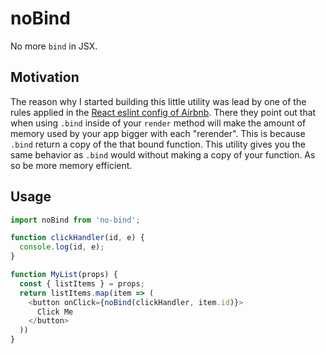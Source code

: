 # noBind

No more `bind` in JSX.

## Motivation

The reason why I started building this little utility was lead by one of the rules applied in the [React eslint config of Airbnb](https://github.com/airbnb/javascript/tree/master/react#methods).
There they point out that when using `.bind` inside of your `render` method will make the amount of memory used by your app bigger with each "rerender".
This is because `.bind` return a copy of the that bound function. This utility gives you the same behavior as `.bind` would without making a copy of your function. As so be more memory efficient.

## Usage

```javascript
import noBind from 'no-bind';

function clickHandler(id, e) {
  console.log(id, e);
}

function MyList(props) {
  const { listItems } = props;
  return listItems.map(item => (
    <button onClick={noBind(clickHandler, item.id)}>
      Click Me
    </button>
  ))
}
```
